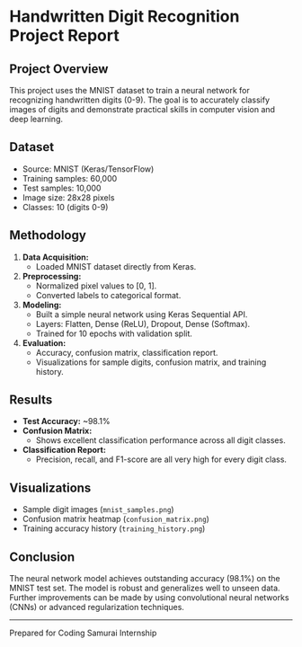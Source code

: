 # Handwritten Digit Recognition Project Report

## Project Overview
This project uses the MNIST dataset to train a neural network for recognizing handwritten digits (0-9). The goal is to accurately classify images of digits and demonstrate practical skills in computer vision and deep learning.

## Dataset
- Source: MNIST (Keras/TensorFlow)
- Training samples: 60,000
- Test samples: 10,000
- Image size: 28x28 pixels
- Classes: 10 (digits 0-9)

## Methodology
1. **Data Acquisition:**
   - Loaded MNIST dataset directly from Keras.
2. **Preprocessing:**
   - Normalized pixel values to [0, 1].
   - Converted labels to categorical format.
3. **Modeling:**
   - Built a simple neural network using Keras Sequential API.
   - Layers: Flatten, Dense (ReLU), Dropout, Dense (Softmax).
   - Trained for 10 epochs with validation split.
4. **Evaluation:**
   - Accuracy, confusion matrix, classification report.
   - Visualizations for sample digits, confusion matrix, and training history.

## Results
- **Test Accuracy:** ~98.1%
- **Confusion Matrix:**
  - Shows excellent classification performance across all digit classes.
- **Classification Report:**
  - Precision, recall, and F1-score are all very high for every digit class.

## Visualizations
- Sample digit images (`mnist_samples.png`)
- Confusion matrix heatmap (`confusion_matrix.png`)
- Training accuracy history (`training_history.png`)

## Conclusion
The neural network model achieves outstanding accuracy (98.1%) on the MNIST test set. The model is robust and generalizes well to unseen data. Further improvements can be made by using convolutional neural networks (CNNs) or advanced regularization techniques.

---
Prepared for Coding Samurai Internship
